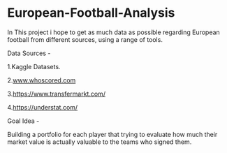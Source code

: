 # European-Football-Analysis 

In This project i hope to get as much data as possible regarding European football from different sources, using a range of tools. 

Data Sources - 

  1.Kaggle Datasets.

  2.www.whoscored.com

  3.https://www.transfermarkt.com/

  4.https://understat.com/

Goal Idea - 

Building a portfolio for each player that trying to evaluate  how much their market value is actually valuable to the teams who signed them.
